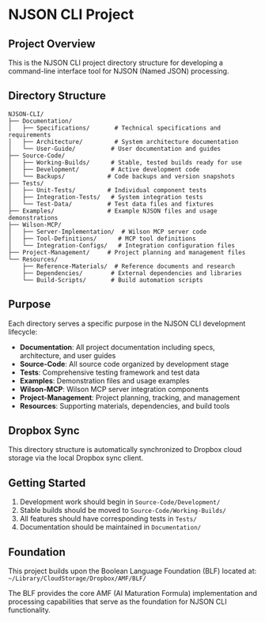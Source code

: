 # NJSON CLI Project

## Project Overview
This is the NJSON CLI project directory structure for developing a command-line interface tool for NJSON (Named JSON) processing.

## Directory Structure

```
NJSON-CLI/
├── Documentation/
│   ├── Specifications/       # Technical specifications and requirements
│   ├── Architecture/         # System architecture documentation
│   └── User-Guide/          # User documentation and guides
├── Source-Code/
│   ├── Working-Builds/      # Stable, tested builds ready for use
│   ├── Development/         # Active development code
│   └── Backups/            # Code backups and version snapshots
├── Tests/
│   ├── Unit-Tests/         # Individual component tests
│   ├── Integration-Tests/   # System integration tests
│   └── Test-Data/          # Test data files and fixtures
├── Examples/               # Example NJSON files and usage demonstrations
├── Wilson-MCP/
│   ├── Server-Implementation/  # Wilson MCP server code
│   ├── Tool-Definitions/      # MCP tool definitions
│   └── Integration-Configs/   # Integration configuration files
├── Project-Management/     # Project planning and management files
└── Resources/
    ├── Reference-Materials/  # Reference documents and research
    ├── Dependencies/        # External dependencies and libraries
    └── Build-Scripts/       # Build automation scripts
```

## Purpose
Each directory serves a specific purpose in the NJSON CLI development lifecycle:

- **Documentation**: All project documentation including specs, architecture, and user guides
- **Source-Code**: All source code organized by development stage
- **Tests**: Comprehensive testing framework and test data
- **Examples**: Demonstration files and usage examples
- **Wilson-MCP**: Wilson MCP server integration components
- **Project-Management**: Project planning, tracking, and management
- **Resources**: Supporting materials, dependencies, and build tools

## Dropbox Sync
This directory structure is automatically synchronized to Dropbox cloud storage via the local Dropbox sync client.

## Getting Started
1. Development work should begin in `Source-Code/Development/`
2. Stable builds should be moved to `Source-Code/Working-Builds/`
3. All features should have corresponding tests in `Tests/`
4. Documentation should be maintained in `Documentation/`

## Foundation
This project builds upon the Boolean Language Foundation (BLF) located at:
`~/Library/CloudStorage/Dropbox/AMF/BLF/`

The BLF provides the core AMF (AI Maturation Formula) implementation and processing capabilities that serve as the foundation for NJSON CLI functionality.